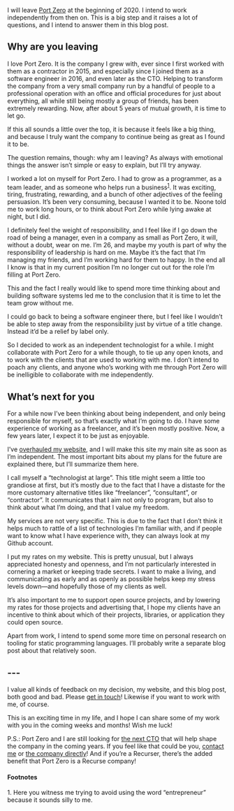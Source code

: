 I will leave [Port Zero](https://port-zero.com) at the beginning of 2020.
I intend to work independently from then on. This is a big step and it raises
a lot of questions, and I intend to answer them in this blog post.

## Why are you leaving

I love Port Zero. It is the company I grew with, ever since I first worked with
them as a contractor in 2015, and especially since I joined them as a software
engineer in 2016, and even later as the CTO. Helping to transform the company
from a very small company run by a handful of people to a professional operation
with an office and official procedures for just about everything, all while
still being mostly a group of friends, has been extremely rewarding. Now, after
about 5 years of mutual growth, it is time to let go.

If this all sounds a little over the top, it is because it feels like a big
thing, and because I truly want the company to continue being as great as I
found it to be.

The question remains, though: why am I leaving? As always with emotional things
the answer isn’t simple or easy to explain, but I’ll try anyway.

I worked a lot on myself for Port Zero. I had to grow as a programmer, as a team
leader, and as someone who helps run a business<sup><a href="#1">1</a></sup>. It
was exciting, tiring, frustrating, rewarding, and a bunch of other adjectives of
the feeling persuasion. It’s been very consuming, because I wanted it to be.
Noone told me to work long hours, or to think about Port Zero while lying awake
at night, but I did.

I definitely feel the weight of responsibility, and I feel like if I go
down the road of being a manager, even in a company as small as Port Zero, it
will, without a doubt, wear on me. I’m 26, and maybe my youth is part of why
the responsibility of leadership is hard on me. Maybe it’s the fact that I’m
managing my friends, and I’m working hard for them to happy. In the end all I
know is that in my current position I’m no longer cut out for the role I’m
filling at Port Zero.

This and the fact I really would like to spend more time thinking about and
building software systems led me to the conclusion that it is time to let the
team grow without me.

I could go back to being a software engineer there, but I feel like I wouldn’t
be able to step away from the responsibility just by virtue of a title change.
Instead it’d be a relief by label only.

So I decided to work as an independent technologist for a while. I might
collaborate with Port Zero for a while though, to tie up any open knots, and
to work with the clients that are used to working with me. I don’t intend to
poach any clients, and anyone who’s working with me through Port Zero will be
inelligible to collaborate with me independently.

## What’s next for you

For a while now I’ve been thinking about being independent, and only being
responsible for myself, so that’s exactly what I’m going to do. I have some
experience of working as a freelancer, and it’s been mostly positive. Now, a few
years later, I expect it to be just as enjoyable.

I’ve [overhauled my website](https://veitheller.de/at-large), and I will make
this site my main site as soon as I’m independent. The most important bits about
my plans for the future are explained there, but I’ll summarize them here.

I call myself a “technologist at large”. This title might seem a little too
grandiose at first, but it’s mostly due to the fact that I have a distaste for
the more customary alternative titles like “freelancer”, “consultant”, or
“contractor”. It communicates that I aim not only to program, but also to think
about what I’m doing, and that I value my freedom.

My services are not very specific. This is due to the fact that I don’t think it
helps much to rattle of a list of technologies I’m familiar with, and if people
want to know what I have experience with, they can always look at my Github
account.

I put my rates on my website. This is pretty unusual, but I always appreciated
honesty and openness, and I’m not particularly interested in cornering a market
or keeping trade secrets. I want to make a living, and communicating as early
and as openly as possible helps keep my stress levels down—and hopefully those
of my clients as well.

It’s also important to me to support open source projects, and by lowering my
rates for those projects and advertising that, I hope my clients have an
incentive to think about which of their projects, libraries, or application they
could open source.

Apart from work, I intend to spend some more time on personal research on
tooling for static programming languages. I’ll probably write a separate blog
post about that relatively soon.

## ---

I value all kinds of feedback on my decision, my website, and this blog post,
both good and bad. Please [get in touch](mailto:veit@veitheller.de)! Likewise
if you want to work with me, of course.

This is an exciting time in my life, and I hope I can share some of my work
with you in the coming weeks and months! Wish me luck!

P.S.: Port Zero and I are still looking for [the next CTO](https://port-zero.com/jobs/cto)
that will help shape the company in the coming years. If you feel like that
could be you, [contact me](mailto:veit.heller@port-zero.com) or [the company
directly](mailto:jobs@port-zero.com)! And if you’re a Recurser, there’s the
added benefit that Port Zero is a Recurse company!

#### Footnotes

<span id="1">1.</span> Here you witness me trying to avoid using the word
                       “entrepreneur” because it sounds silly to me.
